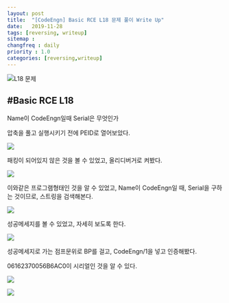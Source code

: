 ```yaml
---
layout: post
title:  "[CodeEngn] Basic RCE L18 문제 풀이 Write Up"
date:   2019-11-28
tags: [reversing, writeup]
sitemap :
changfreq : daily
priority : 1.0
categories: [reversing,writeup]
---
```


![L18 문제](https://img1.daumcdn.net/thumb/R1280x0/?scode=mtistory2&fname=https%3A%2F%2Fk.kakaocdn.net%2Fdn%2FbDHFCJ%2Fbtqz3nVo3Bc%2FudeSJWieXIQj9ydfIcdK10%2Fimg.png)

#Basic RCE L18
---
Name이 CodeEngn일때 Serial은 무엇인가

압축을 풀고 실행시키기 전에 PEID로 열어보았다.

![](https://img1.daumcdn.net/thumb/R1280x0/?scode=mtistory2&fname=https%3A%2F%2Fk.kakaocdn.net%2Fdn%2Fl4uoH%2Fbtqz4hNYbo6%2FPI5GuoGZBBjKFHvkIkIEk0%2Fimg.png)

패킹이 되어있지 않은 것을 볼 수 있었고, 올리디버거로 켜봤다.

![](https://img1.daumcdn.net/thumb/R1280x0/?scode=mtistory2&fname=https%3A%2F%2Fk.kakaocdn.net%2Fdn%2Fx9hgF%2Fbtqz4LOOunT%2FIxGOXu0C1Ky5ky36umWtQk%2Fimg.png)

이와같은 프로그램형태인 것을 알 수 있었고, Name이 CodeEngn일 때, Serial을 구하는 것이므로, 스트링을 검색해본다.

![](https://img1.daumcdn.net/thumb/R1280x0/?scode=mtistory2&fname=https%3A%2F%2Fk.kakaocdn.net%2Fdn%2FlF1CP%2Fbtqz5yBdb2b%2FskYTol7PxPZUobJQud9j91%2Fimg.png)

성공메세지를 볼 수 있었고, 자세히 보도록 한다.

![](https://img1.daumcdn.net/thumb/R1280x0/?scode=mtistory2&fname=https%3A%2F%2Fk.kakaocdn.net%2Fdn%2FcDlbjb%2Fbtqz4jykpgM%2FiiJkhfvdbxUvxpSNMvimo0%2Fimg.png)

성공메세지로 가는 점프문위로 BP를 걸고, CodeEngn/1을 넣고 인증해봤다.

06162370056B6AC0이 시리얼인 것을 알 수 있다.

![](https://img1.daumcdn.net/thumb/R1280x0/?scode=mtistory2&fname=https%3A%2F%2Fk.kakaocdn.net%2Fdn%2FDjvfX%2Fbtqz4L2nPEC%2FN8Cwhxbm2N2n49vEFklEVK%2Fimg.png)

![](https://img1.daumcdn.net/thumb/R1280x0/?scode=mtistory2&fname=https%3A%2F%2Fk.kakaocdn.net%2Fdn%2FnRdWG%2Fbtqz27kYzmN%2FCm4aqT21Dq9z6TAbvnKRNk%2Fimg.png)